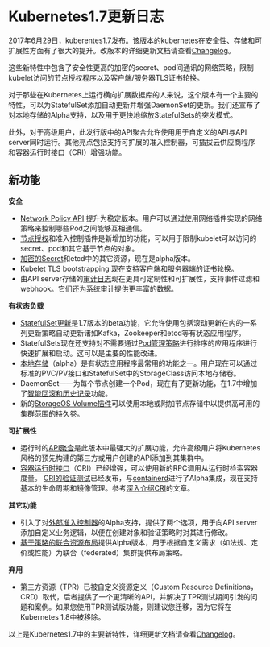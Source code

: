 # Kubernetes1.7更新日志

2017年6月29日，kuberentes1.7发布。该版本的kubernetes在安全性、存储和可扩展性方面有了很大的提升。改版本的详细更新文档请查看[Changelog](https://github.com/kubernetes/kubernetes/blob/master/CHANGELOG-1.7.md)。

这些新特性中包含了安全性更高的加密的secret、pod间通讯的网络策略，限制kubelet访问的节点授权程序以及客户端/服务器TLS证书轮换。

对于那些在Kubernetes上运行横向扩展数据库的人来说，这个版本有一个主要的特性，可以为StatefulSet添加自动更新并增强DaemonSet的更新。我们还宣布了对本地存储的Alpha支持，以及用于更快地缩放StatefulSets的突发模式。

此外，对于高级用户，此发行版中的API聚合允许使用用于自定义的API与API server同时运行。其他亮点包括支持可扩展的准入控制器，可插拔云供应商程序和容器运行时接口（CRI）增强功能。

## 新功能

**安全**

- [Network Policy API](https://kubernetes.io/docs/concepts/services-networking/network-policies/) 提升为稳定版本。用户可以通过使用网络插件实现的网络策略来控制哪些Pod之间能够互相通信。
- [节点授权](https://kubernetes.io/docs/admin/authorization/node/)和准入控制插件是新增加的功能，可以用于限制kubelet可以访问的secret、pod和其它基于节点的对象。
- [加密的Secret](https://kubernetes.io/docs/tasks/administer-cluster/encrypt-data/)和etcd中的其它资源，现在是alpha版本。
- Kubelet TLS bootstrapping 现在支持客户端和服务器端的证书轮换。
- 由API server存储的[审计日志](https://kubernetes.io/docs/tasks/debug-application-cluster/audit/)现在更具可定制性和可扩展性，支持事件过滤和webhook。它们还为系统审计提供更丰富的数据。

**有状态负载**

- [StatefulSet更新](https://kubernetes.io/docs/tutorials/stateful-application/basic-stateful-set/#updating-statefulsets)是1.7版本的beta功能，它允许使用包括滚动更新在内的一系列更新策略自动更新诸如Kafka，Zookeeper和etcd等有状态应用程序。
- StatefulSets现在还支持对不需要通过[Pod管理策略](https://kubernetes.io/docs/concepts/workloads/controllers/statefulset/#pod-management-policies)进行排序的应用程序进行快速扩展和启动。这可以是主要的性能改进。
- [本地存储](https://kubernetes.io/docs/concepts/storage/volumes/#local)（alpha）是有状态应用程序最常用的功能之一。用户现在可以通过标准的PVC/PV接口和StatefulSet中的StorageClass访问本地存储卷。
- DaemonSet——为每个节点创建一个Pod，现在有了更新功能，在1.7中增加了[智能回滚和历史记录](https://kubernetes.io/docs/tasks/manage-daemon/rollback-daemon-set/)功能。
- 新的[StorageOS Volume插件](https://kubernetes.io/docs/concepts/storage/volumes/#storageos)可以使用本地或附加节点存储中以提供高可用的集群范围的持久卷。

**可扩展性**

- 运行时的[API聚合](https://kubernetes.io/docs/concepts/api-extension/apiserver-aggregation/)是此版本中最强大的扩展功能，允许高级用户将Kubernetes风格的预先构建的第三方或用户创建的API添加到其集群中。
- [容器运行时接口](https://github.com/kubernetes/community/blob/master/contributors/devel/container-runtime-interface.md)（CRI）已经增强，可以使用新的RPC调用从运行时检索容器度量。 [CRI的验证测试](https://github.com/kubernetes/community/blob/master/contributors/devel/cri-validation.md)已经发布，与[containerd](http://containerd.io/)进行了Alpha集成，现在支持基本的生命周期和镜像管理。参考[深入介绍CRI](http://blog.kubernetes.io/2016/12/container-runtime-interface-cri-in-kubernetes.html)的文章。

**其它功能**

- 引入了对[外部准入控制器](https://kubernetes.io/docs/admin/extensible-admission-controllers/)的Alpha支持，提供了两个选项，用于向API server添加自定义业务逻辑，以便在创建对象和验证策略时对其进行修改。
- [基于策略的联合资源布局](https://kubernetes.io/docs/tasks/federation/set-up-placement-policies-federation/)提供Alpha版本，用于根据自定义需求（如法规、定价或性能）为联合（federated）集群提供布局策略。

**弃用** 

- 第三方资源（TPR）已被自定义资源定义（Custom Resource Definitions，CRD）取代，后者提供了一个更清晰的API，并解决了TPR测试期间引发的问题和案例。如果您使用TPR测试版功能，则建议您迁移，因为它将在Kubernetes 1.8中被移除。

以上是Kubernetes1.7中的主要新特性，详细更新文档请查看[Changelog](https://github.com/kubernetes/kubernetes/blob/master/CHANGELOG-1.7.md)。
